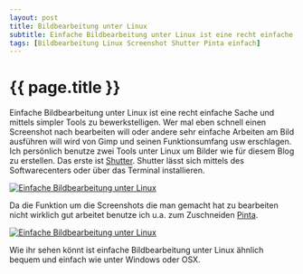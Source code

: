 ```yaml
---
layout: post
title: Bildbearbeitung unter Linux
subtitle: Einfache Bildbearbeitung unter Linux ist eine recht einfache Sache und mittels simpler Tools zu bewerkstelligen.
tags: [Bildbearbeitung Linux Screenshot Shutter Pinta einfach]
---
```

# {{ page.title }}

Einfache Bildbearbeitung unter Linux ist eine recht einfache Sache und mittels simpler Tools zu bewerkstelligen. Wer mal eben schnell einen Screenshot nach bearbeiten will oder andere sehr einfache Arbeiten am Bild ausführen will wird von Gimp und seinen Funktionsumfang usw erschlagen. Ich persönlich benutze zwei Tools unter Linux um Bilder wie für diesem Blog zu erstellen. Das erste ist [Shutter](htpss://shutter-project.org/downloads/). Shutter lässt sich mittels des Softwarecenters oder über das Terminal installieren.


[![Einfache Bildbearbeitung unter Linux](https://www.elastic2ls.com/wp-content/uploads/2015/04/shutter_in_action-300x287.png)](https://www.elastic2ls.com/wp-content/uploads/2015/04/shutter_in_action.png)

Da die Funktion um die Screenshots die man gemacht hat zu bearbeiten nicht wirklich gut arbeitet benutze ich u.a. zum Zuschneiden [Pinta](httpss://pinta-project.com/).


[![Einfache Bildbearbeitung unter Linux](https://www.elastic2ls.com/wp-content/uploads/2015/04/Anwendungen.png-Pinta_024-300x216.png)](https://www.elastic2ls.com/wp-content/uploads/2015/04/Anwendungen.png-Pinta_024.png)   


Wie ihr sehen könnt ist einfache Bildbearbeitung unter Linux ähnlich bequem und einfach wie unter Windows oder OSX.
